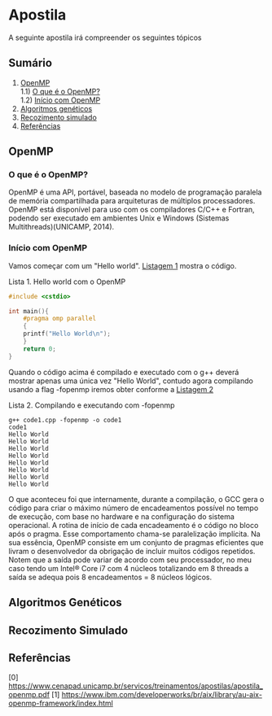 # Apostila

A seguinte apostila irá compreender os seguintes tópicos

## Sumário
1) <a href="#1">OpenMP</a><br>
  1.1) <a href="#1.1">O que é o OpenMP?</a><br>
  1.2) <a href="#1.2">Início com OpenMP</a><br>
2) <a href="#2">Algoritmos genéticos</a>
3) <a href="#3">Recozimento simulado</a>
4) <a href="#4">Referências</a>

<div id="1"></div>

## OpenMP

<div id="1.1"></div>

### O que é o OpenMP?

  OpenMP é uma API, portável, baseada no modelo de programação paralela de memória compartilhada para arquiteturas de múltiplos processadores. 
  OpenMP está disponível para uso com os compiladores C/C++ e Fortran, podendo ser executado em ambientes Unix e Windows (Sistemas Multithreads)(UNICAMP, 2014).

<div id="1.2"></div>

### Início com OpenMP

Vamos começar com um "Hello world". <a href="l1">Listagem 1</a> mostra o código.

<p id="l1">Lista 1. Hello world com o OpenMP</p>

```c++
#include <cstdio>

int main(){
    #pragma omp parallel
    {
    printf("Hello World\n");
    }
    return 0;
}
```

Quando o código acima é compilado e executado com o g++ deverá mostrar apenas uma única vez "Hello World", contudo agora compilando usando a flag -fopenmp iremos obter conforme a <a href="l2">Listagem 2</a>

<p id="l1">Lista 2. Compilando e executando com -fopenmp</p>

```
g++ code1.cpp -fopenmp -o code1
code1
Hello World
Hello World
Hello World
Hello World
Hello World
Hello World
Hello World
Hello World
```

 O que aconteceu foi que internamente, durante a compilação, o GCC gera o código para criar o máximo número de encadeamentos possível no tempo de execução, com base no hardware e na configuração do sistema operacional. A rotina de início de cada encadeamento é o código no bloco após o pragma. Esse comportamento chama-se paralelização implícita. Na sua essência, OpenMP consiste em um conjunto de pragmas eficientes que livram o desenvolvedor da obrigação de incluir muitos códigos repetidos. Notem que a saída pode variar de acordo com seu processador, no meu caso tendo um Intel® Core i7 com 4 núcleos totalizando em 8 threads a saída se adequa pois 8 encadeamentos = 8 núcleos lógicos.
 
<div id="2"></div>

## Algoritmos Genéticos

<div id="3"></div>

## Recozimento Simulado

<div id="4"></div>

## Referências
[0] https://www.cenapad.unicamp.br/servicos/treinamentos/apostilas/apostila_openmp.pdf
[1] https://www.ibm.com/developerworks/br/aix/library/au-aix-openmp-framework/index.html
